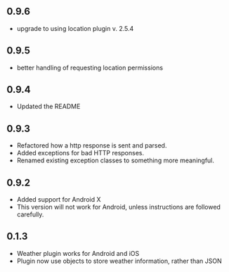 ## 0.9.6
* upgrade to using location plugin v. 2.5.4

## 0.9.5
* better handling of requesting location permissions

## 0.9.4
* Updated the README

## 0.9.3
* Refactored how a http response is sent and parsed.
* Added exceptions for bad HTTP responses.
* Renamed existing exception classes to something more meaningful.

## 0.9.2
* Added support for Android X
* This version will not work for Android, unless instructions are followed carefully.

## 0.1.3
* Weather plugin works for Android and iOS
* Plugin now use objects to store weather information, rather than JSON


